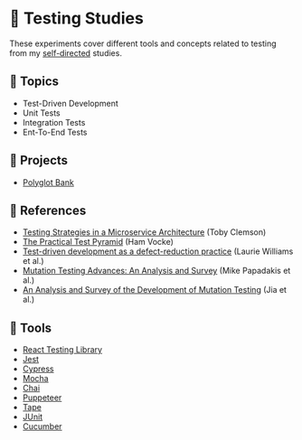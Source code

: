 # :100: Testing Studies

These experiments cover different tools and concepts related to testing from my [self-directed](https://github.com/DanielBrito/self-learning) studies.

## :bookmark_tabs: Topics

- Test-Driven Development
- Unit Tests
- Integration Tests
- Ent-To-End Tests

## :rocket: Projects

- [Polyglot Bank](https://github.com/DanielBrito/tdd-project-node)

## 📃 References

- [Testing Strategies in a Microservice Architecture](https://martinfowler.com/articles/microservice-testing/) (Toby Clemson)
- [The Practical Test Pyramid](https://martinfowler.com/articles/microservice-testing/) (Ham Vocke)
- [Test-driven development as a defect-reduction practice](https://collaboration.csc.ncsu.edu/laurie/Papers/williamsltestDrivenDevelopment.pdf) (Laurie Williams et al.)
- [Mutation Testing Advances: An Analysis and Survey](Articles/mutation_testing_advances-an_analysis_and_survey-papadakis_et_al.pdf) (Mike Papadakis et al.)
- [An Analysis and Survey of the Development of Mutation Testing](Articles/an_analysis_and_survey_of_the_development_of_mutation_testing-jia_et_al.pdf) (Jia et al.)

## :toolbox: Tools

- [React Testing Library](https://testing-library.com/docs/react-testing-library/intro/)
- [Jest](https://jestjs.io/)
- [Cypress](https://www.cypress.io/)
- [Mocha](https://mochajs.org/)
- [Chai](https://www.chaijs.com/)
- [Puppeteer](https://github.com/puppeteer/puppeteer)
- [Tape](https://github.com/substack/tape)
- [JUnit](https://junit.org/junit5/)
- [Cucumber](https://cucumber.io/)

